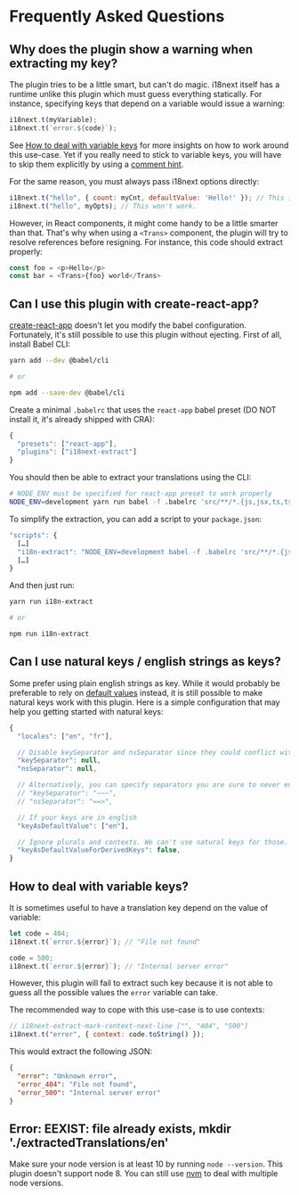 # Frequently Asked Questions

## Why does the plugin show a warning when extracting my key?

The plugin tries to be a little smart, but can't do magic. i18next itself has a runtime unlike
this plugin which must guess everything statically. For instance, specifying keys that depend on a
variable would issue a warning:

```javascript
i18next.t(myVariable);
i18next.t(`error.${code}`);
```

See [How to deal with variable keys](#how-to-deal-with-variable-keys) for more insights on how to
work around this use-case. Yet if you really need to stick to variable keys, you will have to skip
them explicitly by using a [comment hint](
comment-hints?id=disable-extraction-on-a-specific-line-or-code-section).

For the same reason, you must always pass i18next options directly:

```javascript
i18next.t("hello", { count: myCnt, defaultValue: 'Hello!' }); // This is OK.
i18next.t("hello", myOpts); // This won't work.
```

However, in React components, it might come handy to be a little smarter than that. That's why
when using a `<Trans>` component, the plugin will try to resolve references before resigning. For
instance, this code should extract properly:

```javascript
const foo = <p>Hello</p>
const bar = <Trans>{foo} world</Trans>
```

## Can I use this plugin with create-react-app?

[create-react-app](https://github.com/facebook/create-react-app) doesn't let you modify the babel
configuration. Fortunately, it's still possible to use this plugin without ejecting. First of all,
install Babel CLI:

```bash
yarn add --dev @babel/cli

# or

npm add --save-dev @babel/cli
```

Create a minimal `.babelrc` that uses the `react-app` babel preset (DO NOT install it, it's already
shipped with CRA):

```javascript
{
  "presets": ["react-app"],
  "plugins": ["i18next-extract"]
}
```

You should then be able to extract your translations using the CLI:

```bash
# NODE_ENV must be specified for react-app preset to work properly
NODE_ENV=development yarn run babel -f .babelrc 'src/**/*.{js,jsx,ts,tsx}'
```

To simplify the extraction, you can add a script to your `package.json`:

```javascript
"scripts": {
  […]
  "i18n-extract": "NODE_ENV=development babel -f .babelrc 'src/**/*.{js,jsx,ts,tsx}'",
  […]
}
```

And then just run:

```bash
yarn run i18n-extract

# or

npm run i18n-extract
```

## Can I use natural keys / english strings as keys?

Some prefer using plain english strings as key. While it would probably be preferable to
rely on [default values](
https://www.i18next.com/translation-function/essentials#passing-a-default-value) instead, it is
still possible to make natural keys work with this plugin. Here is a simple configuration that
may help you getting started with natural keys:

```javascript
{
  "locales": ["en", "fr"],

  // Disable keySeparator and nsSeparator since they could conflict with the actual value:
  "keySeparator": null,
  "nsSeparator": null,

  // Alternatively, you can specify separators you are sure to never encounter in a value:
  // "keySeparator": "~~~",
  // "nsSeparator": "==>",

  // If your keys are in english
  "keyAsDefaultValue": ["en"],

  // Ignore plurals and contexts. We can't use natural keys for those.
  "keyAsDefaultValueForDerivedKeys": false,
}
```

## How to deal with variable keys?

It is sometimes useful to have a translation key depend on the value of variable:

```javascript
let code = 404;
i18next.t(`error.${error}`); // "File not found"

code = 500;
i18next.t(`error.${error}`); // "Internal server error"
```

However, this plugin will fail to extract such key because it is not able to guess all the
possible values the `error` variable can take.

The recommended way to cope with this use-case is to use contexts:

```javascript
// i18next-extract-mark-context-next-line ["", "404", "500"]
i18next.t("error", { context: code.toString() });
```

This would extract the following JSON:

```json
{
  "error": "Unknown error",
  "error_404": "File not found",
  "error_500": "Internal server error"
}
```

## Error: EEXIST: file already exists, mkdir './extractedTranslations/en'

Make sure your node version is at least 10 by running `node --version`. This plugin doesn't
support node 8. You can still use [nvm](https://github.com/nvm-sh/nvm) to deal with multiple node
versions.
